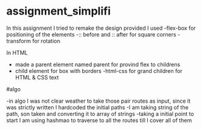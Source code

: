 # assignment_simplifi


In this assignment I tried to remake the design provided
I used 
-flex-box for positioning of the elements
-:: before and :: after for square corners 
-transform for rotation

In HTML
- made a parent element named parent for provind flex to childrens
- child element for box with borders
-html-css for grand children for HTML & CSS text




#algo

-in algo I was not clear weather to take those pair routes as input, since it was strictly written I hardcoded the initial paths
-I am taking string of the path, son taken and converting it to array of strings
-taking a initial point to start I am using hashmao to traverse to all the routes till I cover all of them
